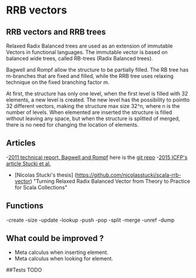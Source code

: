 
RRB vectors
===========

## RRB vectors and RRB trees
Relaxed Radix Balanced trees are used as an extension of immutable Vectors
in functional languages. The immutable vector is based on balanced wide trees,
called RB-trees (Radix Balanced trees).

Bagwell and Rompf allow the structure to be partially filled. The RB tree has m-branches that
are fixed and filled, while the RRB tree uses relaxing technique on  the fixed
branching factor m.

At first, the structure has only one level, when the first level is filled with
32 elements, a new level is created. The new level has the possibility to pointto
32 different vectors, making the structure max size 32^n, where n is the number of levels.
When elemented are inserted the structure is filled without leaving any space, but
when the structure is splitted of merged, there is no need for changing the location of elements.


## Articles
-[2011 technical report, Bagwell and Rompf](https://infoscience.epfl.ch/record/169879/files/RMTrees.pdf)
	here is the [git repo](https://github.com/TiarkRompf/rrbtrees)
-[2015 ICFP's article Stucki et al.](https://github.com/nicolasstucki/scala-rrb-vector)
- [Nicolas Stucki's thesis] (https://github.com/nicolasstucki/scala-rrb-vector) "Turning Relaxed Radix Balanced Vector from Theory to Practice for Scala Collections"


## Functions
-create
-size
-update
-lookup
-push
-pop
-split
-merge
-unref
-dump

## What could be improved ?

- Meta calculus when inserting element.
- Meta calculus when looking for element.

##Tests
TODO

